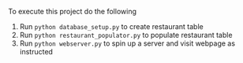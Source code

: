 

To execute this project do the following

1. Run `python database_setup.py` to create restaurant table
2. Run `python restaurant_populator.py` to populate restaurant table
3. Run `python webserver.py` to spin  up a server and visit webpage as instructed